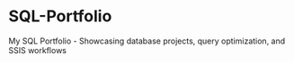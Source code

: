 # SQL-Portfolio
My SQL Portfolio - Showcasing database projects, query optimization, and SSIS workflows

